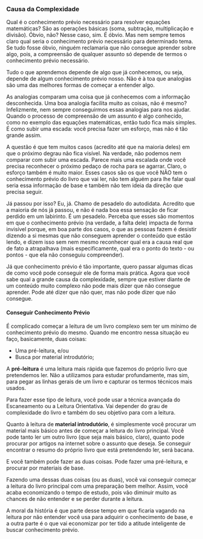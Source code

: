 ### Causa da Complexidade

Qual é o conhecimento prévio necessário para resolver equações matemáticas? São as operações básicas (soma, subtração, multiplicação e divisão). Óbvio, não? Nesse caso, sim. É óbvio. Mas nem sempre temos claro qual seria o conhecimento prévio necessário para determinado tema. Se tudo fosse óbvio, ninguém reclamaria que não consegue aprender sobre algo, pois, a compreensão de qualquer assunto só depende de termos o conhecimento prévio necessário.

Tudo o que aprendemos depende de algo que já conhecemos, ou seja, depende de algum conhecimento prévio nosso. Não é à toa que analogias são uma das melhores formas de começar a entender algo.

As analogias comparam uma coisa que já conhecemos com a informação desconhecida. Uma boa analogia facilita muito as coisas, não é mesmo? Infelizmente, nem sempre conseguirmos essas analogias para nos ajudar. Quando o processo de compreensão de um assunto é algo conhecido, como no exemplo das equações matemáticas, então tudo fica mais simples. É como subir uma escada: você precisa fazer um esforço, mas não é tão grande assim.

A questão é que tem muitos casos (acredito até que na maioria deles) em que o próximo degrau não fica visível. Na verdade, não podemos nem comparar com subir uma escada. Parece mais uma escalada onde você precisa reconhecer o próximo pedaço de rocha para se agarrar. Claro, o esforço também é muito maior. Esses casos são os que você NÃO tem o conhecimento prévio do livro que vai ler, não tem alguém para lhe falar qual seria essa informação de base e também não tem ideia da direção que precisa seguir.

Já passou por isso? Eu, já. Chamo de pesadelo do autodidata. Acredito que a maioria de nós já passou, e não é nada boa essa sensação de ficar perdido em um labirinto. É um pesadelo. Perceba que esses são momentos em que o conhecimento prévio (na verdade, a falta dele) impacta de forma invisível porque, em boa parte dos casos, o que as pessoas fazem é desistir dizendo a si mesmas que não conseguem aprender o conteúdo que estão lendo, e dizem isso sem nem mesmo reconhecer qual era a causa real que de fato a atrapalhava (mais especificamente, qual era o ponto do texto - ou pontos - que ela não conseguiu compreender).

Já que conhecimento prévio é tão importante, quero passar algumas dicas de como você pode conseguir ele de forma mais prática. Agora que você sabe qual a grande causa da complexidade, sempre que estiver diante de um conteúdo muito complexo não pode mais dizer que não consegue aprender. Pode até dizer que não quer, mas não pode dizer que não consegue.

#### Conseguir Conhecimento Prévio

É complicado começar a leitura de um livro complexo sem ter um mínimo de conhecimento prévio do mesmo. Quando me encontro nessa situação eu faço, basicamente, duas coisas:

* Uma pré-leitura, e/ou
* Busca por material introdutório;

A **pré-leitura** é uma leitura mais rápida que fazemos do próprio livro que pretendemos ler. Não a utilizamos para estudar profundamente, mas sim, para pegar as linhas gerais de um livro e capturar os termos técnicos mais usados.

Para fazer esse tipo de leitura, você pode usar a técnica avançada do Escaneamento ou a Leitura Orientativa. Vai depender do grau de complexidade do livro e também do seu objetivo para com a leitura.

Quanto à leitura de **material introdutório**, é simplesmente você procurar um material mais básico antes de começar a leitura do livro principal. Você pode tanto ler um outro livro (que seja mais básico, claro), quanto pode procurar por artigos na internet sobre o assunto que deseja. Se conseguir encontrar o resumo do próprio livro que está pretendendo ler, será bacana.

E você também pode fazer as duas coisas. Pode fazer uma pré-leitura, e procurar por materiais de base.

Fazendo uma dessas duas coisas (ou as duas), você vai conseguir começar a leitura do livro principal com uma preparação bem melhor. Assim, você acaba economizando o tempo de estudo, pois vão diminuir muito as chances de não entender e se perder durante a leitura.

A moral da história é que parte desse tempo em que ficaria vagando na leitura por não entender você usa para adquirir o conhecimento de base, e a outra parte é o que vai economizar por ter tido a atitude inteligente de buscar conhecimento prévio.
